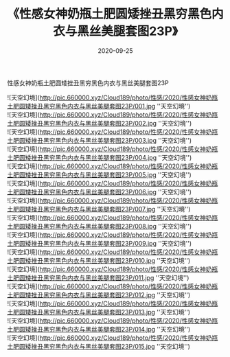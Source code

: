 ﻿---
layout: post
title:  《性感女神奶瓶土肥圆矮挫丑黑穷黑色内衣与黑丝美腿套图23P》
date:   2020-09-25
img: http://pic.660000.xyz/Cloud189/photo/性感/2020/性感女神奶瓶土肥圆矮挫丑黑穷黑色内衣与黑丝美腿套图23P/000.jpg
categories: [美女, 性感, 泳衣]
---

性感女神奶瓶土肥圆矮挫丑黑穷黑色内衣与黑丝美腿套图23P



![天空幻境](http://pic.660000.xyz/Cloud189/photo/性感/2020/性感女神奶瓶土肥圆矮挫丑黑穷黑色内衣与黑丝美腿套图23P/001.jpg ''天空幻境'') <br>
![天空幻境](http://pic.660000.xyz/Cloud189/photo/性感/2020/性感女神奶瓶土肥圆矮挫丑黑穷黑色内衣与黑丝美腿套图23P/002.jpg ''天空幻境'') <br>
![天空幻境](http://pic.660000.xyz/Cloud189/photo/性感/2020/性感女神奶瓶土肥圆矮挫丑黑穷黑色内衣与黑丝美腿套图23P/003.jpg ''天空幻境'') <br>
![天空幻境](http://pic.660000.xyz/Cloud189/photo/性感/2020/性感女神奶瓶土肥圆矮挫丑黑穷黑色内衣与黑丝美腿套图23P/004.jpg ''天空幻境'') <br>
![天空幻境](http://pic.660000.xyz/Cloud189/photo/性感/2020/性感女神奶瓶土肥圆矮挫丑黑穷黑色内衣与黑丝美腿套图23P/005.jpg ''天空幻境'') <br>
![天空幻境](http://pic.660000.xyz/Cloud189/photo/性感/2020/性感女神奶瓶土肥圆矮挫丑黑穷黑色内衣与黑丝美腿套图23P/006.jpg ''天空幻境'') <br>
![天空幻境](http://pic.660000.xyz/Cloud189/photo/性感/2020/性感女神奶瓶土肥圆矮挫丑黑穷黑色内衣与黑丝美腿套图23P/007.jpg ''天空幻境'') <br>
![天空幻境](http://pic.660000.xyz/Cloud189/photo/性感/2020/性感女神奶瓶土肥圆矮挫丑黑穷黑色内衣与黑丝美腿套图23P/008.jpg ''天空幻境'') <br>
![天空幻境](http://pic.660000.xyz/Cloud189/photo/性感/2020/性感女神奶瓶土肥圆矮挫丑黑穷黑色内衣与黑丝美腿套图23P/009.jpg ''天空幻境'') <br>
![天空幻境](http://pic.660000.xyz/Cloud189/photo/性感/2020/性感女神奶瓶土肥圆矮挫丑黑穷黑色内衣与黑丝美腿套图23P/010.jpg ''天空幻境'') <br>
![天空幻境](http://pic.660000.xyz/Cloud189/photo/性感/2020/性感女神奶瓶土肥圆矮挫丑黑穷黑色内衣与黑丝美腿套图23P/011.jpg ''天空幻境'') <br>
![天空幻境](http://pic.660000.xyz/Cloud189/photo/性感/2020/性感女神奶瓶土肥圆矮挫丑黑穷黑色内衣与黑丝美腿套图23P/012.jpg ''天空幻境'') <br>
![天空幻境](http://pic.660000.xyz/Cloud189/photo/性感/2020/性感女神奶瓶土肥圆矮挫丑黑穷黑色内衣与黑丝美腿套图23P/013.jpg ''天空幻境'') <br>
![天空幻境](http://pic.660000.xyz/Cloud189/photo/性感/2020/性感女神奶瓶土肥圆矮挫丑黑穷黑色内衣与黑丝美腿套图23P/014.jpg ''天空幻境'') <br>
![天空幻境](http://pic.660000.xyz/Cloud189/photo/性感/2020/性感女神奶瓶土肥圆矮挫丑黑穷黑色内衣与黑丝美腿套图23P/015.jpg ''天空幻境'') <br>